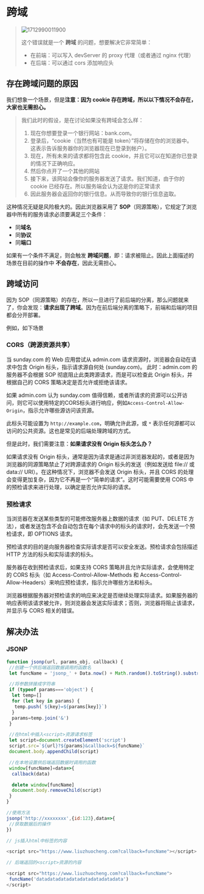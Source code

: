# 跨域

> ![1712990011900](C:\Users\Administrator\AppData\Roaming\Typora\typora-user-images\1712990011900.png)
>
> 这个错误就是一个 **跨域** 的问题，想要解决它非常简单：
>
> - 在前端：可以写入 devServer 的 proxy 代理（或者通过 nginx 代理）
> - 在后端：可以通过 cors 添加响应头

## 存在跨域问题的原因

我们想象一个场景，但是**注意：因为 cookie 存在跨域，所以以下情况不会存在，大家也无需担心。** 

> 我们此时的假设，是在讨论如果没有跨域会怎么样：
>
> 1. 现在你想要登录一个银行网站：bank.com。
> 2. 登录后，“cookie（当然也有可能是 token）”将存储在你的浏览器中。 这表示告诉服务器你的浏览器现在已登录到帐户）。
> 3. 现在，所有未来的请求都将包含此 cookie，并且它可以在知道你已登录的情况下正确响应。
> 4. 然后你点开了一个其他的网站
> 5. 接下来，该网站会像你的服务器发送了请求。我们知道，由于你的 cookie 已经存在。所以服务端会认为这是你的正常请求
> 6. 因此服务器会返回你的银行信息。从而导致你的银行信息盗取。

这种情况无疑是风险极大的。因此浏览器采用了 **SOP**（同源策略），它规定了浏览器中所有的服务请求必须要满足三个条件：

- 同**域名**
- 同**协议**
- 同**端口**

如果有一个条件不满足，则会触发 **跨域问题**，即：请求被阻止。因此上面描述的场景在目前的操作中 **不会存在**，因此无需担心。

## 跨域访问

因为 SOP（同源策略）的存在，所以一旦进行了前后端的分离，那么问题就来了，你会发现：**请求出现了跨域**。因为在前后端分离的策略下，前端和后端的项目都会分开部署。

例如，如下场景

### CORS（跨源资源共享）

当 sunday.com 的 Web 应用尝试从 admin.com 请求资源时，浏览器会自动在请求中包含 Origin 标头，指示请求源自何处 (sunday.com)。 此时：admin.com 的服务器不会根据 SOP 彻底阻止此类跨源请求，而是可以检查此 Origin 标头，并根据自己的 CORS 策略决定是否允许或拒绝该请求。

如果 admin.com 认为 sunday.com 值得信赖，或者所请求的资源可以公开访问，则它可以使用特定的CORS标头进行响应，例如`Access-Control-Allow-Origin`，指示允许哪些源访问该资源。

此标头可能设置为 `http://example.com`，明确允许此源，或 `*` 表示任何源都可以访问的公共资源。这也是常见的后端处理跨域的方式。

但是此时，我们需要注意：**如果请求没有 Origin 标头怎么办？**

如果请求没有 Origin 标头，通常是因为请求是通过非浏览器发起的，或者是因为浏览器的同源策略禁止了对跨源请求的 Origin 标头的发送（例如发送给 file:// 或 data:// URI）。在这种情况下，浏览器不会发送 Origin 标头，并且 CORS 的处理会变得更加复杂，因为它不再是一个“简单的请求”。这时可能需要使用 CORS 中的预检请求来进行处理，以确定是否允许实际的请求。

### **预检请求**

当浏览器在发送某些类型的可能修改服务器上数据的请求（如 PUT、DELETE 方法），或者发送包含不会自动包含在每个请求中的标头的请求时，会先发送一个预检请求，即 OPTIONS 请求。

预检请求的目的是向服务器检查实际请求是否可以安全发送。预检请求会包括描述 HTTP 方法的标头和实际请求的标头。

服务器在收到预检请求后，如果支持 CORS 策略并且允许实际请求，会使用特定的 CORS 标头（如 Access-Control-Allow-Methods 和 Access-Control-Allow-Headers）来响应预检请求，指示允许哪些方法和标头。

浏览器根据服务器对预检请求的响应来决定是否继续处理实际请求。如果服务器的响应表明该请求被允许，则浏览器会发送实际请求；否则，浏览器将阻止该请求，并显示与 CORS 相关的错误。

## 解决办法



### JSONP

```js
function jsonp(url, params_obj, callback) {
 //创建一个供后端返回数据调用的函数名
 let funcName = 'jsonp_' + Data.now() + Math.random().toString().substr(2, 5)

 //将参数拼接成字符串
 if (typeof params==='object') {
  let temp=[]
  for (let key in params) {
   temp.push(`${key}=${params[key]}`)
  }
  params=temp.join('&')
 }

 //在html中插入<script>资源请求标签
 let script=document.createElement('script')
 script.src=`${url}?${params}&callback=${funcName}`
 document.body.appendChild(script)

 //在本地设置供后端返回数据时调用的函数
 window[funcName]=data=>{
  callback(data)

  delete window[funcName]
  document.body.removeChild(script)
 }
}

//使用方法
jsonp('http://xxxxxxxx',{id:123},data=>{
 //获取数据后的操作
})
```

```js
// js插入html中标签的内容

<script src="https://www.liuzhuocheng.com?callback=funcName"></script>
```

```js
// 后端返回的<script>资源的内容

<script src="https://www.liuzhuocheng.com?callback=funcName">
 funcName('datadatadatadatadatadatadatadata')
</script>
```

